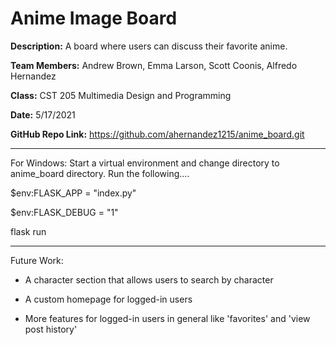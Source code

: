 <h1>Anime Image Board</h1>

<strong>Description:</strong> A board where users can discuss their favorite anime.

<strong>Team Members:</strong> Andrew Brown, Emma Larson, Scott Coonis, Alfredo Hernandez

<strong>Class:</strong> CST 205 Multimedia Design and Programming

<strong>Date:</strong> 5/17/2021

<strong>GitHub Repo Link:</strong> https://github.com/ahernandez1215/anime_board.git

-------------------------

For Windows: Start a virtual environment and change directory to anime_board directory.
Run the following....

$env:FLASK_APP = "index.py"

$env:FLASK_DEBUG = "1"

flask run

-------------------------

Future Work:

- A character section that allows users to search by character

- A custom homepage for logged-in users

- More features for logged-in users in general like 'favorites' and 'view post history'
